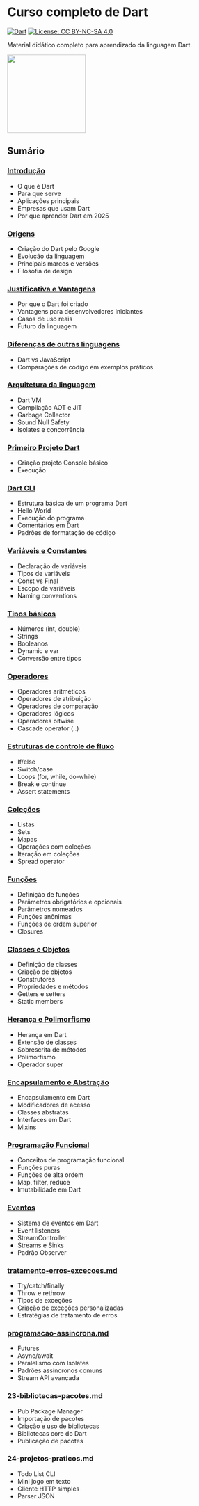 # Curso completo de Dart

[![Dart](https://img.shields.io/badge/Dart-3.3.0-0175C2?style=plastic&logo=dart&logoColor=white)](https://dart.dev)
[![License: CC BY-NC-SA 4.0](https://img.shields.io/badge/License-CC%20BY--NC--SA%204.0-lightgrey.svg)](https://creativecommons.org/licenses/by-nc-sa/4.0/)

Material didático completo para aprendizado da linguagem Dart.

[<img src="https://dart.dev/assets/img/logo/dart-logo-for-shares.png" width="180">](https://dart.dev)

## Sumário

### [Introdução](https://github.com/claulis/flutter/blob/main/dart/capitulos/introducao-dart.md)

- O que é Dart
- Para que serve
- Aplicações principais
- Empresas que usam Dart
- Por que aprender Dart em 2025

### [Origens](https://github.com/claulis/flutter/blob/main/dart/capitulos/origens-historia.md)

- Criação do Dart pelo Google
- Evolução da linguagem
- Principais marcos e versões
- Filosofia de design

### [Justificativa e Vantagens](https://github.com/claulis/flutter/blob/main/dart/capitulos/dart/capitulos/justificativas-vantagens.md)

- Por que o Dart foi criado
- Vantagens para desenvolvedores iniciantes
- Casos de uso reais
- Futuro da linguagem

### [Diferenças de outras linguagens](https://github.com/claulis/flutter/blob/main/dart/capitulos/dart/capitulos/dart/capitulos/diferencas-outras-linguagens.md)

- Dart vs JavaScript
- Comparações de código em exemplos práticos

### [Arquitetura da linguagem](../dart/capitulos/arquitetura-dart.md)

- Dart VM
- Compilação AOT e JIT
- Garbage Collector
- Sound Null Safety
- Isolates e concorrência

### [Primeiro Projeto Dart](../dart/capitulos/primeiro-programa.md)

- Criação projeto Console básico
- Execução

### [Dart CLI](../dart/capitulos/primeiro-programa.md)

- Estrutura básica de um programa Dart
- Hello World
- Execução do programa
- Comentários em Dart
- Padrões de formatação de código

### [Variáveis e Constantes](../dart/capitulos/variaveis-constantes.md)

- Declaração de variáveis
- Tipos de variáveis
- Const vs Final
- Escopo de variáveis
- Naming conventions

### [Tipos básicos](../dart/capitulos/tipos-dados-basicos.md)

- Números (int, double)
- Strings
- Booleanos
- Dynamic e var
- Conversão entre tipos

### [Operadores](../dart/capitulos/operadores.md)

- Operadores aritméticos
- Operadores de atribuição
- Operadores de comparação
- Operadores lógicos
- Operadores bitwise
- Cascade operator (..)

### [Estruturas de controle de fluxo](../dart/capitulos/estruturas-controle.md)

- If/else
- Switch/case
- Loops (for, while, do-while)
- Break e continue
- Assert statements

### [Coleções](../dart/capitulos/colecoes.md)

- Listas
- Sets
- Mapas
- Operações com coleções
- Iteração em coleções
- Spread operator

### [Funções](../dart/capitulos/funcoes.md)

- Definição de funções
- Parâmetros obrigatórios e opcionais
- Parâmetros nomeados
- Funções anônimas
- Funções de ordem superior
- Closures

### [Classes e Objetos](../dart/capitulos/poo-classes-objetos.md)

- Definição de classes
- Criação de objetos
- Construtores
- Propriedades e métodos
- Getters e setters
- Static members

### [Herança e Polimorfismo](../dart/capitulos/poo-heranca-polimorfismo.md)

- Herança em Dart
- Extensão de classes
- Sobrescrita de métodos
- Polimorfismo
- Operador super

### [Encapsulamento e Abstração](../dart/capitulos/poo-encapsulamento-abstracao.md)

- Encapsulamento em Dart
- Modificadores de acesso
- Classes abstratas
- Interfaces em Dart
- Mixins

### [Programação Funcional](../dart/capitulos/programacao-funcional.md)

- Conceitos de programação funcional
- Funções puras
- Funções de alta ordem
- Map, filter, reduce
- Imutabilidade em Dart

### [Eventos](../dart/capitulos/manipulacao-eventos.md)

- Sistema de eventos em Dart
- Event listeners
- StreamController
- Streams e Sinks
- Padrão Observer

### [tratamento-erros-excecoes.md](../dart/capitulos/tratamento-erros-excecoes.md)

- Try/catch/finally
- Throw e rethrow
- Tipos de exceções
- Criação de exceções personalizadas
- Estratégias de tratamento de erros

### [programacao-assincrona.md](../dart/capitulos/programacao-assincrona.md)

- Futures
- Async/await
- Paralelismo com Isolates
- Padrões assíncronos comuns
- Stream API avançada

### 23-bibliotecas-pacotes.md

- Pub Package Manager
- Importação de pacotes
- Criação e uso de bibliotecas
- Bibliotecas core do Dart
- Publicação de pacotes

### 24-projetos-praticos.md

- Todo List CLI
- Mini jogo em texto
- Cliente HTTP simples
- Parser JSON





